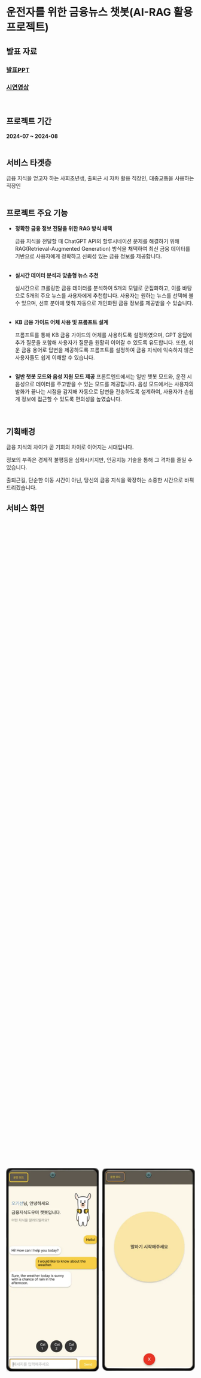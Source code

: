 # 운전자를 위한 금융뉴스 챗봇(AI-RAG 활용 프로젝트)


## 발표 자료

### [발표PPT](https://www.canva.com/design/DAGVmvZ3ywY/JLHJb8NjCKkhThESFkjmRQ/view?utm_content=DAGVmvZ3ywY&utm_campaign=designshare&utm_medium=link&utm_source=editor)

### [시연영상](https://www.canva.com/design/DAGVmlYKoZc/O-p62rp_dharmXsp_tDgqA/view?utm_content=DAGVmlYKoZc&utm_campaign=designshare&utm_medium=link&utm_source=editor)
<br>

## 프로젝트 기간

**2024-07 ~ 2024-08**
<br><br>

## 서비스 타겟층

금융 지식을 얻고자 하는 사회초년생, 출퇴근 시 자차 활용 직장인, 대중교통을 사용하는 직장인
<br><br>

## 프로젝트 주요 기능

- **정확한 금융 정보 전달을 위한 RAG 방식 채택**
    
    금융 지식을 전달할 때 ChatGPT API의 할루시네이션 문제를 해결하기 위해 RAG(Retrieval-Augmented Generation) 방식을 채택하여 최신 금융 데이터를 기반으로 사용자에게 정확하고 신뢰성 있는 금융 정보를 제공합니다.<br><br>
    
- **실시간 데이터 분석과 맞춤형 뉴스 추천**
    
    실시간으로 크롤링한 금융 데이터를 분석하여 5개의 모델로 군집화하고, 이를 바탕으로 5개의 주요 뉴스를 사용자에게 추천합니다. 사용자는 원하는 뉴스를 선택해 볼 수 있으며, 선호 분야에 맞춰 자동으로 개인화된 금융 정보를 제공받을 수 있습니다.<br><br>

    
- **KB 금융 가이드 어체 사용 및 프롬프트 설계**
    
    프롬프트를 통해 KB 금융 가이드의 어체를 사용하도록 설정하였으며, GPT 응답에 추가 질문을 포함해 사용자가 질문을 원활히 이어갈 수 있도록 유도합니다. 또한, 쉬운 금융 용어로 답변을 제공하도록 프롬프트를 설정하여 금융 지식에 익숙하지 않은 사용자들도 쉽게 이해할 수 있습니다.<br><br>

    
- **일반 챗봇 모드와 음성 지원 모드 제공** 
  프론트엔드에서는 일반 챗봇 모드와, 운전 시 음성으로 데이터를 주고받을 수 있는 모드를 제공합니다. 음성 모드에서는 사용자의 발화가 끝나는 시점을 감지해 자동으로 답변을 전송하도록 설계하여, 사용자가 손쉽게 정보에 접근할 수 있도록 편의성을 높였습니다.

<br>

## 기획배경

금융 지식의 차이가 곧 기회의 차이로 이어지는 시대입니다. 

정보의 부족은 경제적 불평등을 심화시키지만, 인공지능 기술을 통해 그 격차를 줄일 수 있습니다.

출퇴근길, 단순한 이동 시간이 아닌, 당신의 금융 지식을 확장하는 소중한 시간으로 바꿔드리겠습니다.
<br>


## **서비스 화면**

<div style="display: grid; grid-template-columns: 1fr auto 1fr; height: 100vh; align-items: center;">
  <img src="assets/image-2.png" style="max-width: 100%; max-height: 100%; object-fit: contain;">
  <div style="width: 10px;"></div> <!-- 가운데 간격 -->
  <img src="assets/image-3.png" style="max-width: 100%; max-height: 100%; object-fit: contain;">
</div>


<br>


## 기획주제

Chat GPT, RAG를 결합한 음성 대화형 챗봇 서비스 [FinSkip]

**기술 스택**

**Front-End**

- React
- React Router DOM
- Vite
- TypeScript
- styled-components
- Emotion
- Material-UI
- ApexCharts
- Zustand
- Axios
- AWS SDK (Polly)
- ESLint
- Prettier
- PWA

**Back-End**

- Java
- Spring Boot
- Lombok
- Gradle
- JPA
- OPENAI API

**DB**

- MySQL
- Elasticsearch
- logstash

**Data**

- Python
- Django
- selenium
- bareunpy
- skickit-learn
- sentence-transformers
<br>
  

## **System Architecture**

![alt text](assets/image.png)
![alt text](assets/image-1.png)

<br>


## **역할 분담**

| 이름   | 역할               | 업무                                                                       |
| ------ | ------------------ | -------------------------------------------------------------------------- |
| 오기선 | 팀장, FE | UI/UX 및 기본 컴포넌트 설계, RAG 설계,  AI 회화 채팅 페이지 TTS(AWS Polly) / STT(React Speech API) 구현 |
| 윤주찬 | BE            | OPENAI API 연결, elasticsearch로 데이터 이관, RAG 파이프라인 구축, 대화 API 작성 |
| 이기영 | Data          | 뉴스기사 크롤링 API 작성, 형태소 분석 및 키워드 추출, 일간 주요 기사 선정 파이프라인 구축 |
